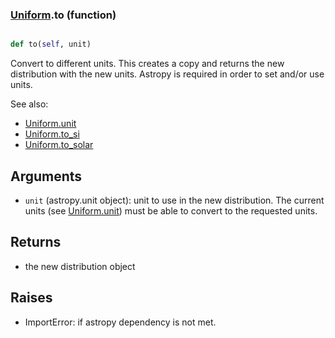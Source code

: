### [Uniform](Uniform.md).to (function)


```py

def to(self, unit)

```



Convert to different units.  This creates a copy and returns the
new distribution with the new units.  Astropy is required in order to
set and/or use units.

See also:

* [Uniform.unit](Uniform.unit.md)
* [Uniform.to_si](Uniform.to_si.md)
* [Uniform.to_solar](Uniform.to_solar.md)

Arguments
------------
* `unit` (astropy.unit object): unit to use in the new distribution.
    The current units (see [Uniform.unit](Uniform.unit.md)) must be able to
    convert to the requested units.

Returns
------------
* the new distribution object

Raises
-----------
* ImportError: if astropy dependency is not met.


